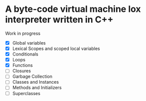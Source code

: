 # A byte-code virtual machine lox interpreter written in C++
Work in progress
- [x] Global variables
- [x] Lexical Scopes and scoped local variables
- [x] Conditionals
- [x] Loops
- [x] Functions
- [ ] Closures
- [ ] Garbage Collection
- [ ] Classes and Instances
- [ ] Methods and Initializers
- [ ] Superclasses

